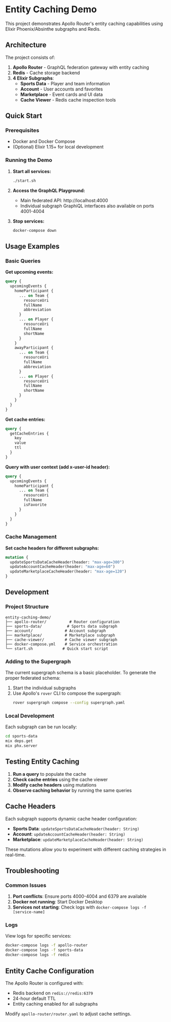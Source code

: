 # Entity Caching Demo

This project demonstrates Apollo Router's entity caching capabilities using Elixir Phoenix/Absinthe subgraphs and Redis.

## Architecture

The project consists of:

1. **Apollo Router** - GraphQL federation gateway with entity caching
2. **Redis** - Cache storage backend
3. **4 Elixir Subgraphs**:
   - **Sports Data** - Player and team information
   - **Account** - User accounts and favorites
   - **Marketplace** - Event cards and UI data
   - **Cache Viewer** - Redis cache inspection tools

## Quick Start

### Prerequisites

- Docker and Docker Compose
- (Optional) Elixir 1.15+ for local development

### Running the Demo

1. **Start all services:**
   ```bash
   ./start.sh
   ```

2. **Access the GraphQL Playground:**
   - Main federated API: http://localhost:4000
   - Individual subgraph GraphiQL interfaces also available on ports 4001-4004

3. **Stop services:**
   ```bash
   docker-compose down
   ```

## Usage Examples

### Basic Queries

**Get upcoming events:**
```graphql
query {
  upcomingEvents {
    homeParticipant {
      ... on Team {
        resourceUri
        fullName
        abbreviation
      }
      ... on Player {
        resourceUri
        fullName
        shortName
      }
    }
    awayParticipant {
      ... on Team {
        resourceUri
        fullName
        abbreviation
      }
      ... on Player {
        resourceUri
        fullName
        shortName
      }
    }
  }
}
```

**Get cache entries:**
```graphql
query {
  getCacheEntries {
    key
    value
    ttl
  }
}
```

**Query with user context (add x-user-id header):**
```graphql
query {
  upcomingEvents {
    homeParticipant {
      ... on Team {
        resourceUri
        fullName
        isFavorite
      }
    }
  }
}
```

### Cache Management

**Set cache headers for different subgraphs:**
```graphql
mutation {
  updateSportsDataCacheHeader(header: "max-age=300")
  updateAccountCacheHeader(header: "max-age=60")
  updateMarketplaceCacheHeader(header: "max-age=120")
}
```

## Development

### Project Structure

```
entity-caching-demo/
├── apollo-router/          # Router configuration
├── sports-data/           # Sports data subgraph
├── account/              # Account subgraph
├── marketplace/          # Marketplace subgraph
├── cache-viewer/         # Cache viewer subgraph
├── docker-compose.yml    # Service orchestration
└── start.sh             # Quick start script
```

### Adding to the Supergraph

The current supergraph schema is a basic placeholder. To generate the proper federated schema:

1. Start the individual subgraphs
2. Use Apollo's `rover` CLI to compose the supergraph:
   ```bash
   rover supergraph compose --config supergraph.yaml
   ```

### Local Development

Each subgraph can be run locally:

```bash
cd sports-data
mix deps.get
mix phx.server
```

## Testing Entity Caching

1. **Run a query** to populate the cache
2. **Check cache entries** using the cache viewer
3. **Modify cache headers** using mutations
4. **Observe caching behavior** by running the same queries

## Cache Headers

Each subgraph supports dynamic cache header configuration:

- **Sports Data**: `updateSportsDataCacheHeader(header: String)`
- **Account**: `updateAccountCacheHeader(header: String)`
- **Marketplace**: `updateMarketplaceCacheHeader(header: String)`

These mutations allow you to experiment with different caching strategies in real-time.

## Troubleshooting

### Common Issues

1. **Port conflicts**: Ensure ports 4000-4004 and 6379 are available
2. **Docker not running**: Start Docker Desktop
3. **Services not starting**: Check logs with `docker-compose logs -f [service-name]`

### Logs

View logs for specific services:
```bash
docker-compose logs -f apollo-router
docker-compose logs -f sports-data
docker-compose logs -f redis
```

## Entity Cache Configuration

The Apollo Router is configured with:
- Redis backend on `redis://redis:6379`
- 24-hour default TTL
- Entity caching enabled for all subgraphs

Modify `apollo-router/router.yaml` to adjust cache settings.
